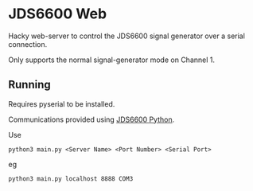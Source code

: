 # JDS6600 Web

Hacky web-server to control the JDS6600 signal generator over a serial connection.

Only supports the normal signal-generator mode on Channel 1.

## Running

Requires pyserial to be installed.

Communications provided using [JDS6600 Python](https://github.com/on1arf/jds6600_python/).

Use
```
python3 main.py <Server Name> <Port Number> <Serial Port>
```

eg
```
python3 main.py localhost 8888 COM3
```
